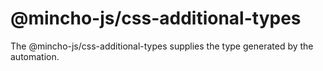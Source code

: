# @mincho-js/css-additional-types

The @mincho-js/css-additional-types supplies the type generated by the automation.
